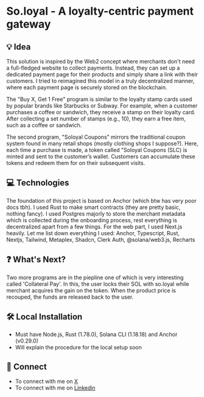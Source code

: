 # So.loyal - A loyalty-centric payment gateway

## 💡 Idea
This solution is inspired by the Web2 concept where merchants don't need a full-fledged website to collect payments. Instead, they can set up a dedicated payment page for their products and simply share a link with their customers. I tried to reimagined this model in a truly decentralized manner, where each payment page is securely stored on the blockchain.

The "Buy X, Get 1 Free" program is similar to the loyalty stamp cards used by popular brands like Starbucks or Subway. For example, when a customer purchases a coffee or sandwich, they receive a stamp on their loyalty card. After collecting a set number of stamps (e.g., 10), they earn a free item, such as a coffee or sandwich.

The second program, "Soloyal Coupons" mirrors the traditional coupon system found in many retail shops (mostly clothing shops I suppose?). Here, each time a purchase is made, a token called "Soloyal Coupons (SLC) is minted and sent to the customer’s wallet. Customers can accumulate these tokens and redeem them for on their subsequent visits.

## 💻 Technologies
The foundation of this project is based on Anchor (which btw has very poor docs tbh). I used Rust to make smart contracts (they are pretty basic, nothing fancy). I used Postgres majorly to store the merchant metadata which is collected during the onboarding process, rest everything is decentralized apart from a few things. For the web part, I used Next.js heavily. 
Let me list down everything I used: Anchor, Typescript, Rust, Nextjs, Tailwind, Metaplex, Shadcn, Clerk Auth, @solana/web3.js, Recharts

## ❓ What's Next?
Two more programs are in the piepline one of which is very interesting called 'Collateral Pay'. In this, the user locks their SOL with so.loyal while merchant acquires the gain on the token. When the product price is recouped, the funds are released back to the user.

## 🛠️ Local Installation
- Must have Node.js, Rust (1.78.0), Solana CLI (1.18.18) and Anchor (v0.29.0)
- Will explain the procedure for the local setup soon

## 🔗 Connect 
- To connect with me on [X](https://x.com/m3hulsrivastava)
- To connect with me on [Linkedin](https://www.linkedin.com/in/mehulsrivastava1/)
